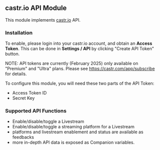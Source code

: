 ## castr.io API Module

This module implements [castr.io](http://castr.io) API.

### Installation

To enable, please login into your castr.io account, and obtain an **Access Token**.
This can be done in **Settings / API** by clicking "Create API Token" button.

NOTE: API tokens are currently (February 2025) only available on "Premium" and "Ultra" plans. Please see https://castr.com/app/subscribe for details.

To configure this module, you will need these two parts of the API Token:

- Access Token ID
- Secret Key

### Supported API Functions

 - Enable/disable/toggle a Livestream
 - Enable/disable/toggle a streaming platform for a Livestream
 - platforms and livestream enablement and status are available as feedbacks
 - more in-depth API data is exposed as Companion variables.
 